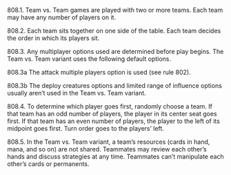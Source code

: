 808.1. Team vs. Team games are played with two or more teams. Each team may have any number of players on it.

808.2. Each team sits together on one side of the table. Each team decides the order in which its players sit.

808.3. Any multiplayer options used are determined before play begins. The Team vs. Team variant uses the following default options.

808.3a The attack multiple players option is used (see rule 802).

808.3b The deploy creatures options and limited range of influence options usually aren’t used in the Team vs. Team variant.

808.4. To determine which player goes first, randomly choose a team. If that team has an odd number of players, the player in its center seat goes first. If that team has an even number of players, the player to the left of its midpoint goes first. Turn order goes to the players’ left.

808.5. In the Team vs. Team variant, a team’s resources (cards in hand, mana, and so on) are not shared. Teammates may review each other’s hands and discuss strategies at any time. Teammates can’t manipulate each other’s cards or permanents.